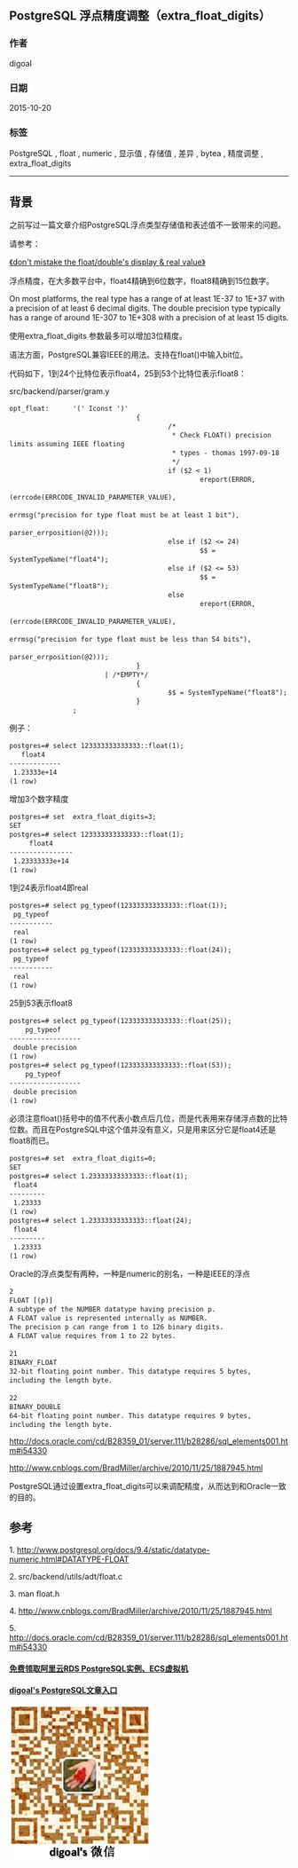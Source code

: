 ## PostgreSQL 浮点精度调整（extra_float_digits） 
                                                                                                                                                                               
### 作者                                                                                                                                                              
digoal                                                                                                                                                              
                                                                                                                                                              
### 日期                                                                                                                                                               
2015-10-20                                                                                                                                                   
                                                                                                                                                                
### 标签                                                                                                                                                              
PostgreSQL , float , numeric , 显示值 , 存储值 , 差异 , bytea , 精度调整 , extra_float_digits      
                                                                                                                                                                          
----                                                                                                                                                                          
                                                                                                                                                                           
## 背景                                                                                                   
之前写过一篇文章介绍PostgreSQL浮点类型存储值和表述值不一致带来的问题。  
  
请参考：  
  
[《don't mistake the float/double's display & real value》](../201503/20150313_01.md)    
  
浮点精度，在大多数平台中，float4精确到6位数字，float8精确到15位数字。  
  
On most platforms, the real type has a range of at least 1E-37 to 1E+37 with a precision of at least 6 decimal digits. The double precision type typically has a range of around 1E-307 to 1E+308 with a precision of at least 15 digits.  
  
使用extra_float_digits 参数最多可以增加3位精度。  
  
语法方面，PostgreSQL兼容IEEE的用法。支持在float()中输入bit位。  
  
代码如下，1到24个比特位表示float4，25到53个比特位表示float8：  
  
src/backend/parser/gram.y  
  
```  
opt_float:      '(' Iconst ')'  
                                {  
                                        /*  
                                         * Check FLOAT() precision limits assuming IEEE floating  
                                         * types - thomas 1997-09-18  
                                         */  
                                        if ($2 < 1)  
                                                ereport(ERROR,  
                                                                (errcode(ERRCODE_INVALID_PARAMETER_VALUE),  
                                                                 errmsg("precision for type float must be at least 1 bit"),  
                                                                 parser_errposition(@2)));  
                                        else if ($2 <= 24)  
                                                $$ = SystemTypeName("float4");  
                                        else if ($2 <= 53)  
                                                $$ = SystemTypeName("float8");  
                                        else  
                                                ereport(ERROR,  
                                                                (errcode(ERRCODE_INVALID_PARAMETER_VALUE),  
                                                                 errmsg("precision for type float must be less than 54 bits"),  
                                                                 parser_errposition(@2)));  
                                }  
                        | /*EMPTY*/  
                                {  
                                        $$ = SystemTypeName("float8");  
                                }  
                ;  
```  
  
例子：  
  
```  
postgres=# select 123333333333333::float(1);  
   float4      
-------------  
 1.23333e+14  
(1 row)  
```  
  
增加3个数字精度  
  
```  
postgres=# set  extra_float_digits=3;  
SET  
postgres=# select 123333333333333::float(1);  
     float4       
----------------  
 1.23333333e+14  
(1 row)  
```  
  
1到24表示float4即real  
  
```  
postgres=# select pg_typeof(123333333333333::float(1));  
 pg_typeof   
-----------  
 real  
(1 row)  
postgres=# select pg_typeof(123333333333333::float(24));  
 pg_typeof   
-----------  
 real  
(1 row)  
```  
  
25到53表示float8  
  
```  
postgres=# select pg_typeof(123333333333333::float(25));  
    pg_typeof       
------------------  
 double precision  
(1 row)  
postgres=# select pg_typeof(123333333333333::float(53));  
    pg_typeof       
------------------  
 double precision  
(1 row)  
```  
  
必须注意float()括号中的值不代表小数点后几位，而是代表用来存储浮点数的比特位数。而且在PostgreSQL中这个值并没有意义，只是用来区分它是float4还是float8而已。  
  
```  
postgres=# set  extra_float_digits=0;  
SET  
postgres=# select 1.23333333333333::float(1);  
 float4    
---------  
 1.23333  
(1 row)  
postgres=# select 1.23333333333333::float(24);  
 float4    
---------  
 1.23333  
(1 row)  
```  
  
Oracle的浮点类型有两种，一种是numeric的别名，一种是IEEE的浮点  
  
```  
2  
FLOAT [(p)]  
A subtype of the NUMBER datatype having precision p.   
A FLOAT value is represented internally as NUMBER.   
The precision p can range from 1 to 126 binary digits.   
A FLOAT value requires from 1 to 22 bytes.  
  
21  
BINARY_FLOAT  
32-bit floating point number. This datatype requires 5 bytes, including the length byte.  
  
22  
BINARY_DOUBLE  
64-bit floating point number. This datatype requires 9 bytes, including the length byte.  
```  
  
http://docs.oracle.com/cd/B28359_01/server.111/b28286/sql_elements001.htm#i54330  
  
http://www.cnblogs.com/BradMiller/archive/2010/11/25/1887945.html  
  
PostgreSQL通过设置extra_float_digits可以来调配精度，从而达到和Oracle一致的目的。  
  
## 参考  
1\. http://www.postgresql.org/docs/9.4/static/datatype-numeric.html#DATATYPE-FLOAT  
  
2\. src/backend/utils/adt/float.c  
  
3\. man float.h  
  
4\. http://www.cnblogs.com/BradMiller/archive/2010/11/25/1887945.html  
  
5\. http://docs.oracle.com/cd/B28359_01/server.111/b28286/sql_elements001.htm#i54330  
  
  
  
  
  
  
  
  
  
  
  
  
  
#### [免费领取阿里云RDS PostgreSQL实例、ECS虚拟机](https://free.aliyun.com/ "57258f76c37864c6e6d23383d05714ea")
  
  
#### [digoal's PostgreSQL文章入口](https://github.com/digoal/blog/blob/master/README.md "22709685feb7cab07d30f30387f0a9ae")
  
  
![digoal's weixin](../pic/digoal_weixin.jpg "f7ad92eeba24523fd47a6e1a0e691b59")
  
  
  
  
  
  
  
